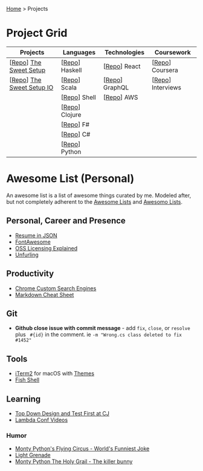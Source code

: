 [Home](https://jeffwindsor.carrd.co/) > Projects

# Project Grid

| Projects | Languages | Technologies | Coursework |
|---|---|---|---|
| [[Repo](https://github.com/jeffwindsor/the-sweet-setup)] [The Sweet Setup](https://jeffwindsor.github.io/the-sweet-setup/) | [[Repo](https://github.com/jeffwindsor/learn-haskell)] Haskell | [[Repo](https://github.com/jeffwindsor/learn-react-redux)] React |  [[Repo](https://github.com/jeffwindsor/courses-coursera)] Coursera |
| [[Repo](https://github.com/jeffwindsor/the-sweet-setup.io)] [The Sweet Setup IO](https://jeffwindsor.github.io/the-sweet-setup.io/) | [[Repo](https://github.com/jeffwindsor/learn-scala)] Scala |  [[Repo](https://github.com/jeffwindsor/learn-graphql)] GraphQL | [[Repo](https://github.com/jeffwindsor/interviews)] Interviews |
| | [[Repo](https://github.com/jeffwindsor/learn-shell)] Shell | [[Repo](https://github.com/jeffwindsor/learn-aws)] AWS | |
| | [[Repo](https://github.com/jeffwindsor/learn-clojure)] Clojure | | |
| | [[Repo](https://github.com/jeffwindsor/learn-fsharp)] F# | | |
| | [[Repo](https://github.com/jeffwindsor/learn-csharp)] C# | | |
| | [[Repo](https://github.com/jeffwindsor/learn-python)] Python | | |

# Awesome List (Personal)

An awesome list is a list of awesome things curated by me.  Modeled after, but not completely adherent to the [Awesome Lists](https://github.com/topics/awesome) and [Awesomo Lists](https://github.com/lk-geimfari/awesomo).

## Personal, Career and Presence

* [Resume in JSON](https://jsonresume.org/getting-started)
* [FontAwesome](https://fontawesome.com)
* [OSS Licensing Explained](https://choosealicense.com)
* [Unfurling](https://medium.com/slack-developer-blog/everything-you-ever-wanted-to-know-about-unfurling-but-were-afraid-to-ask-or-how-to-make-your-e64b4bb9254)

## Productivity

* [Chrome Custom Search Engines](https://github.com/daturkel/custom-search-engines)
* [Markdown Cheat Sheet](https://github.com/adam-p/markdown-here/wiki/Markdown-Cheatsheet#images)

## Git

* **Github close issue with commit message** - add `fix`, `close`, or `resolve` plus ` #{id}` in the comment.  ie `-m "Wrong.cs class deleted to fix #1452"`

## Tools

* [iTerm2](https://iterm2.com) for macOS with [Themes](https://github.com/mbadolato/iTerm2-Color-Schemes)
* [Fish Shell](https://fishshell.com/docs/current/index.html)

## Learning

* [Top Down Design and Test First at CJ](https://www.youtube.com/channel/UC2OoWaGVtOgOM4he75rFuWg/videos)
* [Lambda Conf Videos](https://www.youtube.com/channel/UCEtohQeDqMSebi2yvLMUItg)


### Humor

* [Monty Python's Flying Circus - World's Funniest Joke](https://www.youtube.com/watch?v=ienp4J3pW7U)
* [Light Grenade](https://www.youtube.com/watch?v=dCeD2gF9jUo)
* [Monty Python The Holy Grail - The killer bunny](https://www.youtube.com/watch?v=tgj3nZWtOfA)
